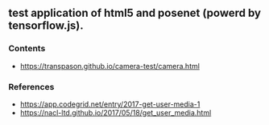 ## test application of html5 and posenet (powerd by tensorflow.js).

### Contents
- https://transpason.github.io/camera-test/camera.html

### References
- https://app.codegrid.net/entry/2017-get-user-media-1
- https://nacl-ltd.github.io/2017/05/18/get_user_media.html

